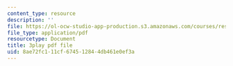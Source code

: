 ```yaml
---
content_type: resource
description: ''
file: https://ol-ocw-studio-app-production.s3.amazonaws.com/courses/res-21g-506-kanji-learning-any-time-any-place-for-japanese-vi-spring-2021/8ae72fc111cf674512844db461e0ef3a_M7oHikLia0I.pdf
file_type: application/pdf
resourcetype: Document
title: 3play pdf file
uid: 8ae72fc1-11cf-6745-1284-4db461e0ef3a
---
```

